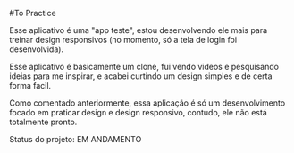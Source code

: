 #To Practice

Esse aplicativo é uma "app teste", estou desenvolvendo ele mais para treinar design responsivos (no momento, só a tela de login foi desenvolvida).

Esse aplicativo é basicamente um clone, fui vendo videos e pesquisando ideias para me inspirar, e acabei curtindo um design simples e de certa forma facil.

Como comentado anteriormente, essa aplicação é só um desenvolvimento focado em praticar design e design responsivo, contudo, ele não está totalmente pronto.

Status do projeto: EM ANDAMENTO


